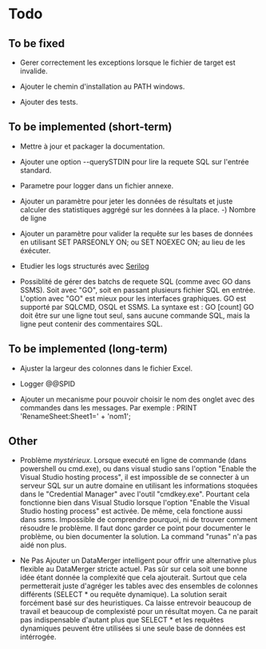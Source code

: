 ﻿
Todo
====


To be fixed
-----------

* Gerer correctement les exceptions lorsque le fichier de target est invalide.

* Ajouter le chemin d'installation au PATH windows.

* Ajouter des tests.


To be implemented (short-term)
------------------------------

* Mettre à jour et packager la documentation.

* Ajouter une option --querySTDIN pour lire la requete SQL sur l'entrée standard.

* Parametre pour logger dans un fichier annexe.

* Ajouter un paramètre pour jeter les données de résultats et juste calculer des statistiques aggrégé sur les données à la place.
	-) Nombre de ligne

* Ajouter un paramètre pour valider la requête sur les bases de données en utilisant SET PARSEONLY ON; ou SET NOEXEC ON; au lieu de les éxécuter.

* Etudier les logs structurés avec [Serilog](https://serilog.net/)

* Possiblité de gérer des batchs de requete SQL (comme avec GO dans SSMS).
	Soit avec "GO", soit en passant plusieurs fichier SQL en entrée. L'option avec "GO" est mieux pour les interfaces graphiques.
	GO est supporté par SQLCMD, OSQL et SSMS.
	La syntaxe est : GO [count]
	GO doit être sur une ligne tout seul, sans aucune commande SQL, mais la ligne peut contenir des commentaires SQL.


To be implemented (long-term)
------------------------------

* Ajuster la largeur des colonnes dans le fichier Excel.

* Logger @@SPID

* Ajouter un mecanisme pour pouvoir choisir le nom des onglet avec des commandes dans les messages. Par exemple : PRINT 'RenameSheet:Sheet1=' + 'nom1';


Other
-----

* Problème *mystérieux*. Lorsque executé en ligne de commande (dans powershell ou cmd.exe), ou dans visual studio sans l'option "Enable the Visual Studio hosting process",
il est impossible de se connecter à un serveur SQL sur un autre domaine en utilisant les informations stoquées dans le "Credential Manager" avec l'outil "cmdkey.exe".
Pourtant cela fonctionne bien dans Visual Studio lorsque l'option "Enable the Visual Studio hosting process" est activée. De même, cela fonctione aussi dans ssms.
Impossible de comprendre pourquoi, ni de trouver comment résoudre le problème. Il faut donc garder ce point pour documenter le problème, ou bien documenter la solution.
La command "runas" n'a pas aidé non plus.

* Ne Pas Ajouter un DataMerger intelligent pour offrir une alternative plus flexible au DataMerger stricte actuel.
Pas sûr sur cela soit une bonne idée étant donnée la complexité que cela ajouterait.
Surtout que cela permetterait juste d'agréger les tables avec des ensembles de colonnes différents (SELECT * ou requête dynamique).
La solution serait forcément basé sur des heuristiques. Ca laisse entrevoir beaucoup de travail et beaucoup de complexisté pour un résultat moyen.
Ca ne parait pas indispensable d'autant plus que SELECT * et les requêtes dynamiques peuvent être utilisées si une seule base de données est intérrogée.
